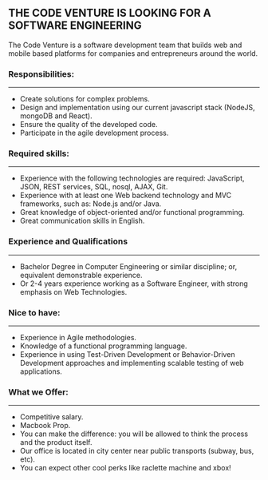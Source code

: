 ## THE CODE VENTURE IS LOOKING FOR A SOFTWARE ENGINEERING

The Code Venture is a software development team that builds web and mobile based platforms for companies and entrepreneurs around the world.


### Responsibilities:
____
- Create solutions for complex problems.
- Design and implementation using our current javascript stack (NodeJS, mongoDB and React).
- Ensure the quality of the developed code.
- Participate in the agile development process.


### Required skills:
____
- Experience with the following technologies are required: JavaScript, JSON, REST services, SQL, nosql, AJAX, Git.
- Experience with at least one Web backend technology and MVC frameworks, such as: Node.js and/or Java.
- Great knowledge of object-oriented and/or functional programming.
- Great communication skills in English.


### Experience and Qualifications
____
- Bachelor Degree in Computer Engineering or similar discipline; or, equivalent demonstrable experience.
- Or 2-4 years experience working as a Software Engineer, with strong emphasis on Web Technologies.


### Nice to have:
____
- Experience in Agile methodologies.
- Knowledge of a functional programming language.
- Experience in using Test-Driven Development or Behavior-Driven Development approaches and implementing scalable testing of web applications.
  

### What we Offer:
____
- Competitive salary.
- Macbook Prop.
- You can make the difference: you will be allowed to think the process and the product itself.
- Our office is located in city center near public transports (subway, bus, etc).
- You can expect other cool perks like raclette machine and xbox!

